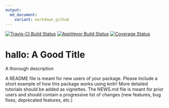 ```yaml
---
output:
  md_document:
    variant: markdown_github
---
```


[![Travis-CI Build Status](https://travis-ci.org/lukawanjohi/hallo.png?branch=master)](https://travis-ci.org/lukawanjohi/hallo)
[![AppVeyor Build Status](https://ci.appveyor.com/api/projects/status/github/lukawanjohi/hallo?branch=master)](https://ci.appveyor.com/project/lukawanjohi/hallo)
[![Coverage Status](https://img.shields.io/coveralls/lukawanjohi/hallo.svg)](https://coveralls.io/r/lukawanjohi/hallo?branch=master)

<!-- README.md is generated from README.Rmd. Please edit that file -->

# hallo: A Good Title

A thorough description

A README file is meant for new users of your package. Please include a short example of how this package works using knitr! More detailed tutorials should be added as 
vignettes. The NEWS.md file is meant for prior users and should contain a progressive
list of changes (new features, bug fixes, deprecated features, etc.)


